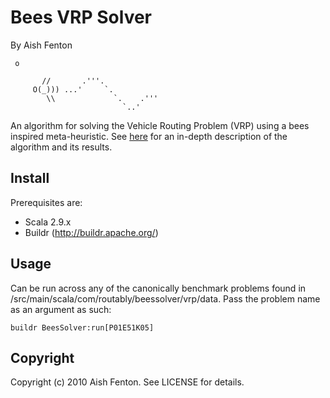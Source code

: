 # Bees VRP Solver
By Aish Fenton

	 o
		    
		   //       .'''.
		 O(_))) ...'     `.
			\\             `.    .'''
		                     `..'

An algorithm for solving the Vehicle Routing Problem (VRP) using a bees inspired meta-heuristic. See [here](http://www.scribd.com/fullscreen/87621958?access_key=key-xpfqkadpu870u9xkebt) for an in-depth description of the algorithm and its results. 


## Install

Prerequisites are:

  - Scala 2.9.x
  - Buildr (http://buildr.apache.org/)

## Usage
Can be run across any of the canonically benchmark problems found in /src/main/scala/com/routably/beessolver/vrp/data. Pass the problem name as an argument as such: 
	
	buildr BeesSolver:run[P01E51K05]

## Copyright

Copyright (c) 2010 Aish Fenton. See LICENSE for details.

